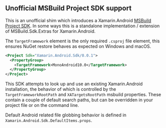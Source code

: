 ## Unofficial MSBuild Project SDK support

This is an unofficial shim which introduces a Xamarin.Android [MSBuild Project SDK](https://docs.microsoft.com/en-us/visualstudio/msbuild/how-to-use-project-sdk).
In some ways this is a standalone implementation / extension of MSBuild.Sdk.Extras for Xamarin.Android.

The `TargetFramework` element is the only required `.csproj` file element, this ensures NuGet restore behaves as expected on Windows and macOS.

```xml
<Project Sdk="Xamarin.Android.Sdk/0.0.1">
  <PropertyGroup>
    <TargetFramework>MonoAndroid10.0</TargetFramework>
  </PropertyGroup>
</Project>
```

This SDK attempts to look up and use an existing Xamarin.Android installation, the behavior of which is
controlled by the `TargetFrameworkRootPath` and `XATargetsRootPath` msbuild properties. These contain
a couple of default search paths, but can be overridden in your project file or on the command line.

Default Android related file globbing behavior is defined in `Xamarin.Android.Sdk.DefaultItems.props`.
